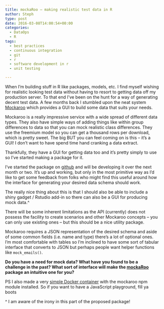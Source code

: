 ```yaml
---
title: mockaRoo – making realistic test data in R
author: Steph
type: post
date: 2016-03-08T14:00:54+00:00
categories:
  - DataOps
  - R
tags:
  - best practices
  - continuous integration
  - git
  - r
  - software development in r
  - unit testing

---
```

When I&#8217;m building stuff in R like packages, models, etc. I find myself wishing for realistic looking test data without having to resort to getting data off my production server. To that end I&#8217;ve been on the hunt for a way of generating decent test data. A few months back I stumbled upon the neat system [Mockaroo][1] which provides a GUI to build some data that suits your needs.

Mockaroo is a really impressive service with a wide spread of different data types. They also have simple ways of adding things like within group differences to data so that you can mock realistic class differences. They use the freemium model so you can get a thousand rows per download, which is pretty sweet. The big BUT you can feel coming on is this &#8211; it&#8217;s a GUI! I don&#8217;t want to have spend time hand cranking a data extract.

Thankfully, they have a GUI for getting data too and it&#8217;s pretty simply to use so I&#8217;ve started making a package for it.

I&#8217;ve started the package on [github][2] and will be developing it over the next month or two. It&#8217;s up and working, but only in the most primitive way as I&#8217;d like to get some feedback from folks who might find this useful around how the interface for generating your desired data schema should work.
  
<!--more-->


  
The really nice thing about this is that I should also be able to include a shiny gadget / Rstudio add-in so there can also be a GUI for producing mock data.^

There will be some inherent limitations as the API (currently) does not possess the facility to create scenarios and other Mockaroo concepts &#8211; you can only use existing ones &#8211; but this should be a nice utility package.

Mockaroo requires a JSON representation of the desired schema and aside of some common fields (i.e. name and type) there&#8217;s a lot of optional ones. I&#8217;m most comfortable with tables so I&#8217;m inclined to have some sort of tabular interface that converts to JSON but perhaps people want helper functions like `mock_emails()`.

**Do you have a need for mock data? What have you found to be a challenge in the past? What sort of interface will make the [mockaRoo][2] package an intuitive one for you?**

PS I also made a very [simple Docker container][3] with the mockaroo npm module installed. So if you want to have a JavaScript playground, fill ya boots

^ I am aware of the irony in this part of the proposed package!

 [1]: https://www.mockaroo.com/
 [2]: https://github.com/stephlocke/mockaRoo
 [3]: https://hub.docker.com/r/stephlocke/mockaroo/